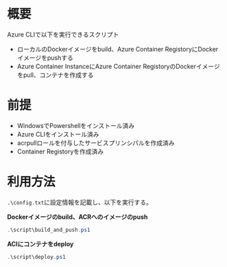# 概要
Azure CLIで以下を実行できるスクリプト
- ローカルのDockerイメージをbuild、Azure Container RegistoryにDockerイメージをpushする
- Azure Container InstanceにAzure Container RegistoryのDockerイメージをpull、コンテナを作成する

# 前提
- WindowsでPowershellをインストール済み
- Azure CLIをインストール済み
- acrpullロールを付与したサービスプリンシパルを作成済み
- Container Registoryを作成済み

# 利用方法
`.\config.txt`に設定情報を記載し、以下を実行する。

**Dockerイメージのbuild、ACRへのイメージのpush**

```powershell
.\script\build_and_push.ps1
```

**ACIにコンテナをdeploy**

```powershell
.\script\deploy.ps1
```